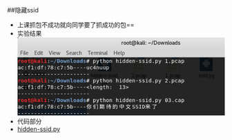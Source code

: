 ##隐藏ssid

-	上课抓包不成功就向同学要了抓成功的包==
-	实验结果
![实验结果](https://github.com/choitop/ctf/blob/master/hidden-ssid/image/1.PNG)
-	代码部分
- [hidden-ssid.py](https://github.com/choitop/ctf/blob/master/hidden-ssid/code/hidden-ssid.py)